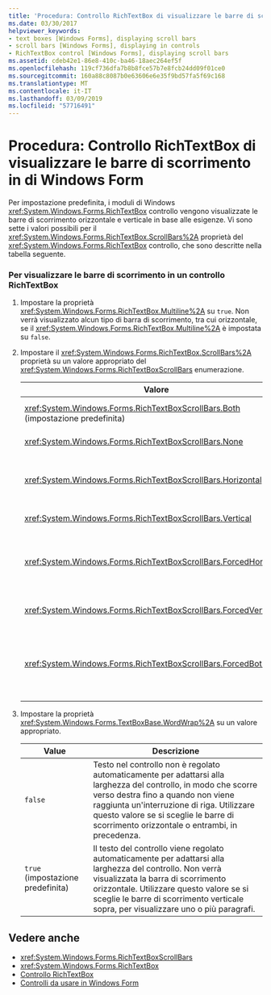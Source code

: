 ```yaml
---
title: 'Procedura: Controllo RichTextBox di visualizzare le barre di scorrimento in di Windows Form'
ms.date: 03/30/2017
helpviewer_keywords:
- text boxes [Windows Forms], displaying scroll bars
- scroll bars [Windows Forms], displaying in controls
- RichTextBox control [Windows Forms], displaying scroll bars
ms.assetid: cdeb42e1-86e8-410c-ba46-18aec264ef5f
ms.openlocfilehash: 119cf736dfa7b8b8fce57b7e8fcb24dd09f01ce0
ms.sourcegitcommit: 160a88c8087b0e63606e6e35f9bd57fa5f69c168
ms.translationtype: MT
ms.contentlocale: it-IT
ms.lasthandoff: 03/09/2019
ms.locfileid: "57716491"
---
```

# <a name="how-to-display-scroll-bars-in-the-windows-forms-richtextbox-control"></a>Procedura: Controllo RichTextBox di visualizzare le barre di scorrimento in di Windows Form
Per impostazione predefinita, i moduli di Windows <xref:System.Windows.Forms.RichTextBox> controllo vengono visualizzate le barre di scorrimento orizzontale e verticale in base alle esigenze. Vi sono sette i valori possibili per il <xref:System.Windows.Forms.RichTextBox.ScrollBars%2A> proprietà del <xref:System.Windows.Forms.RichTextBox> controllo, che sono descritte nella tabella seguente.  
  
### <a name="to-display-scroll-bars-in-a-richtextbox-control"></a>Per visualizzare le barre di scorrimento in un controllo RichTextBox  
  
1.  Impostare la proprietà <xref:System.Windows.Forms.RichTextBox.Multiline%2A> su `true`. Non verrà visualizzato alcun tipo di barra di scorrimento, tra cui orizzontale, se il <xref:System.Windows.Forms.RichTextBox.Multiline%2A> è impostata su `false`.  
  
2.  Impostare il <xref:System.Windows.Forms.RichTextBox.ScrollBars%2A> proprietà su un valore appropriato del <xref:System.Windows.Forms.RichTextBoxScrollBars> enumerazione.  
  
    |Valore|Descrizione|  
    |-----------|-----------------|  
    |<xref:System.Windows.Forms.RichTextBoxScrollBars.Both> (impostazione predefinita)|Consente di visualizzare le barre di scorrimento orizzontale o verticale, o entrambi, solo quando il testo supera la larghezza o la lunghezza del controllo.|  
    |<xref:System.Windows.Forms.RichTextBoxScrollBars.None>|Non viene mai visualizzata qualsiasi tipo di barra di scorrimento.|  
    |<xref:System.Windows.Forms.RichTextBoxScrollBars.Horizontal>|Consente di visualizzare una barra solo quando il testo supera la larghezza del controllo di scorrimento orizzontale. (Per questo motivo, il <xref:System.Windows.Forms.TextBoxBase.WordWrap%2A> proprietà deve essere impostata su `false`.)|  
    |<xref:System.Windows.Forms.RichTextBoxScrollBars.Vertical>|Consente di visualizzare una barra solo quando il testo supera l'altezza del controllo di scorrimento verticale.|  
    |<xref:System.Windows.Forms.RichTextBoxScrollBars.ForcedHorizontal>|Quando delle barre di scorrimento orizzontale consente di visualizzare il <xref:System.Windows.Forms.TextBoxBase.WordWrap%2A> è impostata su `false`. La barra di scorrimento viene visualizzato in grigio se il testo non supera la larghezza del controllo.|  
    |<xref:System.Windows.Forms.RichTextBoxScrollBars.ForcedVertical>|Viene visualizzato sempre una barra di scorrimento verticale. La barra di scorrimento viene visualizzato in grigio se il testo non supera la lunghezza del controllo.|  
    |<xref:System.Windows.Forms.RichTextBoxScrollBars.ForcedBoth>|Viene sempre visualizzata una barra di scorrimento verticale. Quando delle barre di scorrimento orizzontale consente di visualizzare il <xref:System.Windows.Forms.TextBoxBase.WordWrap%2A> è impostata su `false`. Quando il testo non supera la lunghezza del controllo o la larghezza vengono visualizzati in grigio le barre di scorrimento.|  
  
3.  Impostare la proprietà <xref:System.Windows.Forms.TextBoxBase.WordWrap%2A> su un valore appropriato.  
  
    |Value|Descrizione|  
    |-----------|-----------------|  
    |`false`|Testo nel controllo non è regolato automaticamente per adattarsi alla larghezza del controllo, in modo che scorre verso destra fino a quando non viene raggiunta un'interruzione di riga. Utilizzare questo valore se si sceglie le barre di scorrimento orizzontale o entrambi, in precedenza.|  
    |`true` (impostazione predefinita)|Il testo del controllo viene regolato automaticamente per adattarsi alla larghezza del controllo. Non verrà visualizzata la barra di scorrimento orizzontale. Utilizzare questo valore se si sceglie le barre di scorrimento verticale sopra, per visualizzare uno o più paragrafi.|  
  
## <a name="see-also"></a>Vedere anche
- <xref:System.Windows.Forms.RichTextBoxScrollBars>
- <xref:System.Windows.Forms.RichTextBox>
- [Controllo RichTextBox](richtextbox-control-windows-forms.md)
- [Controlli da usare in Windows Form](controls-to-use-on-windows-forms.md)
